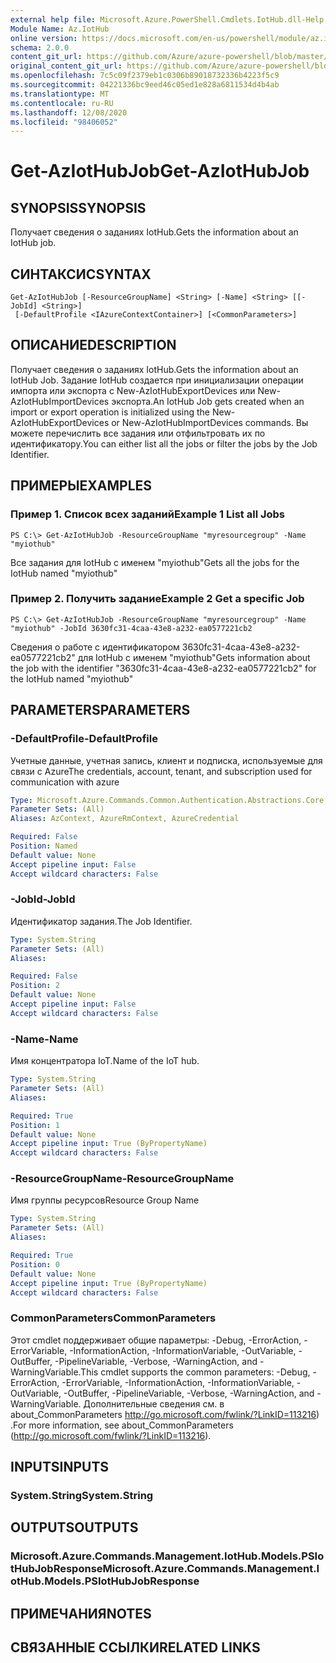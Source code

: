 ```yaml
---
external help file: Microsoft.Azure.PowerShell.Cmdlets.IotHub.dll-Help.xml
Module Name: Az.IotHub
online version: https://docs.microsoft.com/en-us/powershell/module/az.iothub/get-aziothubjob
schema: 2.0.0
content_git_url: https://github.com/Azure/azure-powershell/blob/master/src/IotHub/IotHub/help/Get-AzIotHubJob.md
original_content_git_url: https://github.com/Azure/azure-powershell/blob/master/src/IotHub/IotHub/help/Get-AzIotHubJob.md
ms.openlocfilehash: 7c5c09f2379eb1c0306b89018732336b4223f5c9
ms.sourcegitcommit: 04221336bc9eed46c05ed1e828a6811534d4b4ab
ms.translationtype: MT
ms.contentlocale: ru-RU
ms.lasthandoff: 12/08/2020
ms.locfileid: "98406052"
---
```

# <span data-ttu-id="b5265-101">Get-AzIotHubJob</span><span class="sxs-lookup"><span data-stu-id="b5265-101">Get-AzIotHubJob</span></span>

## <span data-ttu-id="b5265-102">SYNOPSIS</span><span class="sxs-lookup"><span data-stu-id="b5265-102">SYNOPSIS</span></span>
<span data-ttu-id="b5265-103">Получает сведения о заданиях IotHub.</span><span class="sxs-lookup"><span data-stu-id="b5265-103">Gets the information about an IotHub job.</span></span>

## <span data-ttu-id="b5265-104">СИНТАКСИС</span><span class="sxs-lookup"><span data-stu-id="b5265-104">SYNTAX</span></span>

```
Get-AzIotHubJob [-ResourceGroupName] <String> [-Name] <String> [[-JobId] <String>]
 [-DefaultProfile <IAzureContextContainer>] [<CommonParameters>]
```

## <span data-ttu-id="b5265-105">ОПИСАНИЕ</span><span class="sxs-lookup"><span data-stu-id="b5265-105">DESCRIPTION</span></span>
<span data-ttu-id="b5265-106">Получает сведения о заданиях IotHub.</span><span class="sxs-lookup"><span data-stu-id="b5265-106">Gets the information about an IotHub Job.</span></span>
<span data-ttu-id="b5265-107">Задание IotHub создается при инициализации операции импорта или экспорта с New-AzIotHubExportDevices или New-AzIotHubImportDevices экспорта.</span><span class="sxs-lookup"><span data-stu-id="b5265-107">An IotHub Job gets created when an import or export operation is initialized using the New-AzIotHubExportDevices or New-AzIotHubImportDevices commands.</span></span>
<span data-ttu-id="b5265-108">Вы можете перечислить все задания или отфильтровать их по идентификатору.</span><span class="sxs-lookup"><span data-stu-id="b5265-108">You can either list all the jobs or filter the jobs by the Job Identifier.</span></span>

## <span data-ttu-id="b5265-109">ПРИМЕРЫ</span><span class="sxs-lookup"><span data-stu-id="b5265-109">EXAMPLES</span></span>

### <span data-ttu-id="b5265-110">Пример 1. Список всех заданий</span><span class="sxs-lookup"><span data-stu-id="b5265-110">Example 1 List all Jobs</span></span>
```
PS C:\> Get-AzIotHubJob -ResourceGroupName "myresourcegroup" -Name "myiothub"
```

<span data-ttu-id="b5265-111">Все задания для IotHub с именем "myiothub"</span><span class="sxs-lookup"><span data-stu-id="b5265-111">Gets all the jobs for the IotHub named "myiothub"</span></span>

### <span data-ttu-id="b5265-112">Пример 2. Получить задание</span><span class="sxs-lookup"><span data-stu-id="b5265-112">Example 2 Get a specific Job</span></span>
```
PS C:\> Get-AzIotHubJob -ResourceGroupName "myresourcegroup" -Name "myiothub" -JobId 3630fc31-4caa-43e8-a232-ea0577221cb2
```

<span data-ttu-id="b5265-113">Сведения о работе с идентификатором 3630fc31-4caa-43e8-a232-ea0577221cb2" для IotHub с именем "myiothub"</span><span class="sxs-lookup"><span data-stu-id="b5265-113">Gets information about the job with the identifier "3630fc31-4caa-43e8-a232-ea0577221cb2" for the IotHub named "myiothub"</span></span>

## <span data-ttu-id="b5265-114">PARAMETERS</span><span class="sxs-lookup"><span data-stu-id="b5265-114">PARAMETERS</span></span>

### <span data-ttu-id="b5265-115">-DefaultProfile</span><span class="sxs-lookup"><span data-stu-id="b5265-115">-DefaultProfile</span></span>
<span data-ttu-id="b5265-116">Учетные данные, учетная запись, клиент и подписка, используемые для связи с Azure</span><span class="sxs-lookup"><span data-stu-id="b5265-116">The credentials, account, tenant, and subscription used for communication with azure</span></span>

```yaml
Type: Microsoft.Azure.Commands.Common.Authentication.Abstractions.Core.IAzureContextContainer
Parameter Sets: (All)
Aliases: AzContext, AzureRmContext, AzureCredential

Required: False
Position: Named
Default value: None
Accept pipeline input: False
Accept wildcard characters: False
```

### <span data-ttu-id="b5265-117">-JobId</span><span class="sxs-lookup"><span data-stu-id="b5265-117">-JobId</span></span>
<span data-ttu-id="b5265-118">Идентификатор задания.</span><span class="sxs-lookup"><span data-stu-id="b5265-118">The Job Identifier.</span></span> 

```yaml
Type: System.String
Parameter Sets: (All)
Aliases:

Required: False
Position: 2
Default value: None
Accept pipeline input: False
Accept wildcard characters: False
```

### <span data-ttu-id="b5265-119">-Name</span><span class="sxs-lookup"><span data-stu-id="b5265-119">-Name</span></span>
<span data-ttu-id="b5265-120">Имя концентратора IoT.</span><span class="sxs-lookup"><span data-stu-id="b5265-120">Name of the IoT hub.</span></span> 

```yaml
Type: System.String
Parameter Sets: (All)
Aliases:

Required: True
Position: 1
Default value: None
Accept pipeline input: True (ByPropertyName)
Accept wildcard characters: False
```

### <span data-ttu-id="b5265-121">-ResourceGroupName</span><span class="sxs-lookup"><span data-stu-id="b5265-121">-ResourceGroupName</span></span>
<span data-ttu-id="b5265-122">Имя группы ресурсов</span><span class="sxs-lookup"><span data-stu-id="b5265-122">Resource Group Name</span></span>

```yaml
Type: System.String
Parameter Sets: (All)
Aliases:

Required: True
Position: 0
Default value: None
Accept pipeline input: True (ByPropertyName)
Accept wildcard characters: False
```

### <span data-ttu-id="b5265-123">CommonParameters</span><span class="sxs-lookup"><span data-stu-id="b5265-123">CommonParameters</span></span>
<span data-ttu-id="b5265-124">Этот cmdlet поддерживает общие параметры: -Debug, -ErrorAction, -ErrorVariable, -InformationAction, -InformationVariable, -OutVariable, -OutBuffer, -PipelineVariable, -Verbose, -WarningAction, and -WarningVariable.</span><span class="sxs-lookup"><span data-stu-id="b5265-124">This cmdlet supports the common parameters: -Debug, -ErrorAction, -ErrorVariable, -InformationAction, -InformationVariable, -OutVariable, -OutBuffer, -PipelineVariable, -Verbose, -WarningAction, and -WarningVariable.</span></span> <span data-ttu-id="b5265-125">Дополнительные сведения см. в about_CommonParameters http://go.microsoft.com/fwlink/?LinkID=113216) .</span><span class="sxs-lookup"><span data-stu-id="b5265-125">For more information, see about_CommonParameters (http://go.microsoft.com/fwlink/?LinkID=113216).</span></span>

## <span data-ttu-id="b5265-126">INPUTS</span><span class="sxs-lookup"><span data-stu-id="b5265-126">INPUTS</span></span>

### <span data-ttu-id="b5265-127">System.String</span><span class="sxs-lookup"><span data-stu-id="b5265-127">System.String</span></span>

## <span data-ttu-id="b5265-128">OUTPUTS</span><span class="sxs-lookup"><span data-stu-id="b5265-128">OUTPUTS</span></span>

### <span data-ttu-id="b5265-129">Microsoft.Azure.Commands.Management.IotHub.Models.PSIotHubJobResponse</span><span class="sxs-lookup"><span data-stu-id="b5265-129">Microsoft.Azure.Commands.Management.IotHub.Models.PSIotHubJobResponse</span></span>

## <span data-ttu-id="b5265-130">ПРИМЕЧАНИЯ</span><span class="sxs-lookup"><span data-stu-id="b5265-130">NOTES</span></span>

## <span data-ttu-id="b5265-131">СВЯЗАННЫЕ ССЫЛКИ</span><span class="sxs-lookup"><span data-stu-id="b5265-131">RELATED LINKS</span></span>
